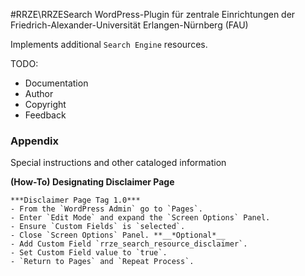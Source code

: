 #RRZE\RRZESearch
WordPress-Plugin für zentrale Einrichtungen der Friedrich-Alexander-Universität Erlangen-Nürnberg (FAU)

Implements additional `Search Engine` resources.

TODO:
- Documentation
- Author
- Copyright
- Feedback



### Appendix
Special instructions and other cataloged information

__(How-To) Designating Disclaimer Page__
```
***Disclaimer Page Tag 1.0***
- From the `WordPress Admin` go to `Pages`.
- Enter `Edit Mode` and expand the `Screen Options` Panel.
- Ensure `Custom Fields` is `selected`.
- Close `Screen Options` Panel. **__*Optional*__
- Add Custom Field `rrze_search_resource_disclaimer`.
- Set Custom Field value to `true`.
- `Return to Pages` and `Repeat Process`.  
```